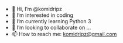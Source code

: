 - 👋 Hi, I’m @komidripz
- 👀 I’m interested in coding
- 🌱 I’m currently learning Python 3
- 💞️ I’m looking to collaborate on ...
- 📫 How to reach me: komidripz@gmail.com

<!---
komidripz/komidripz is a ✨ special ✨ repository because its `README.md` (this file) appears on your GitHub profile.
You can click the Preview link to take a look at your changes.
--->
